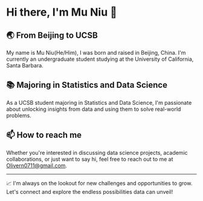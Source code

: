 # Hi there, I'm Mu Niu 👋

## 🌏 From Beijing to UCSB
My name is Mu Niu(He/Him), I was born and raised in Beijing, China. I'm currently an undergraduate student studying at the University of California, Santa Barbara.

## 📚 Majoring in Statistics and Data Science
As a UCSB student majoring in Statistics and Data Science, I'm passionate about unlocking insights from data and using them to solve real-world problems.

## 📫 How to reach me
Whether you're interested in discussing data science projects, academic collaborations, or just want to say hi, feel free to reach out to me at Olivern0711@gmail.com.

---

📈 I'm always on the lookout for new challenges and opportunities to grow. Let's connect and explore the endless possibilities data can unveil!
